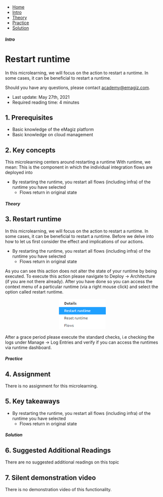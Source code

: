 <div class="ez-academy">
    <div class="ez-academy__body">
        <main class="micro-learning">
        <ul class="doc-nav">
            <li class="doc-nav__item"><a href="../../docs/microlearning/intermediate-emagiz-cloud-management-index" class="doc-nav__link">Home</a></li>
            <li class="doc-nav__item"><a href="#intro" class="doc-nav__link">Intro</a></li>
            <li class="doc-nav__item"><a href="#theory" class="doc-nav__link">Theory</a></li>
            <li class="doc-nav__item"><a href="#practice" class="doc-nav__link">Practice</a></li>
            <li class="doc-nav__item"><a href="#solution" class="doc-nav__link">Solution</a></li>
        </ul>

<div class="doc">

##### Intro

# Restart runtime

In this microlearning, we will focus on the action to restart a runtime. In some cases, it can be beneficial to restart a runtime.

Should you have any questions, please contact academy@emagiz.com.

- Last update: May 27th, 2021
- Required reading time: 4 minutes

## 1. Prerequisites
- Basic knowledge of the eMagiz platform
- Basic knowledge on cloud management

## 2. Key concepts
This microlearning centers around restarting a runtime
With runtime, we mean: This is the component in which the individual integration flows are deployed into

- By restarting the runtime, you restart all flows (including infra) of the runtime you have selected
    - Flows return in original state

##### Theory

## 3. Restart runtime

In this microlearning, we will focus on the action to restart a runtime. In some cases, it can be beneficial to restart a runtime. Before we delve into how to let us first consider the effect and implications of our actions.

- By restarting the runtime, you restart all flows (including infra) of the runtime you have selected
    - Flows return in original state

As you can see this action does not alter the state of your runtime by being executed. To execute this action please navigate to Deploy -> Architecture (if you are not there already). After you have done so you can access the context menu of a particular runtime (via a right mouse click) and select the option called restart runtime.

<p align="center"><img src="../../img/microlearning/novice-emagiz-cloud-management-restart-runtime--context-menu-runtime.png"></p>

After a grace period please execute the standard checks, i.e checking the logs under Manage -> Log Entries and verify if you can access the runtimes via runtime dashboard.

##### Practice

## 4. Assignment

There is no assignment for this microlearning.

## 5. Key takeaways

- By restarting the runtime, you restart all flows (including infra) of the runtime you have selected
    - Flows return in original state

##### Solution

## 6. Suggested Additional Readings

There are no suggested additional readings on this topic

## 7. Silent demonstration video

There is no demonstration video of this functionality. 

</div>
</main>
</div>
</div>